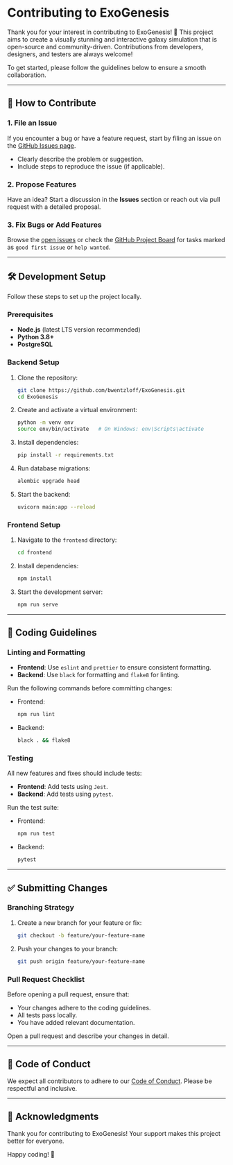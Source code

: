 # Contributing to ExoGenesis

Thank you for your interest in contributing to ExoGenesis! 🎉 This project aims to create a visually stunning and interactive galaxy simulation that is open-source and community-driven. Contributions from developers, designers, and testers are always welcome!

To get started, please follow the guidelines below to ensure a smooth collaboration.

---

## 🚀 How to Contribute

### 1. File an Issue
If you encounter a bug or have a feature request, start by filing an issue on the [GitHub Issues page](https://github.com/bwentzloff/ExoGenesis/issues).
- Clearly describe the problem or suggestion.
- Include steps to reproduce the issue (if applicable).

### 2. Propose Features
Have an idea? Start a discussion in the **Issues** section or reach out via pull request with a detailed proposal.

### 3. Fix Bugs or Add Features
Browse the [open issues](https://github.com/bwentzloff/ExoGenesis/issues) or check the [GitHub Project Board](https://github.com/bwentzloff/ExoGenesis/projects) for tasks marked as `good first issue` or `help wanted`.

---

## 🛠️ Development Setup

Follow these steps to set up the project locally.

### Prerequisites
- **Node.js** (latest LTS version recommended)
- **Python 3.8+**
- **PostgreSQL**

### Backend Setup
1. Clone the repository:
   ```bash
   git clone https://github.com/bwentzloff/ExoGenesis.git
   cd ExoGenesis
   ```

2. Create and activate a virtual environment:
   ```bash
   python -m venv env
   source env/bin/activate   # On Windows: env\Scripts\activate
   ```

3. Install dependencies:
   ```bash
   pip install -r requirements.txt
   ```

4. Run database migrations:
   ```bash
   alembic upgrade head
   ```

5. Start the backend:
   ```bash
   uvicorn main:app --reload
   ```

### Frontend Setup
1. Navigate to the `frontend` directory:
   ```bash
   cd frontend
   ```

2. Install dependencies:
   ```bash
   npm install
   ```

3. Start the development server:
   ```bash
   npm run serve
   ```

---

## 🧹 Coding Guidelines

### Linting and Formatting
- **Frontend**: Use `eslint` and `prettier` to ensure consistent formatting.
- **Backend**: Use `black` for formatting and `flake8` for linting.

Run the following commands before committing changes:
- Frontend:
  ```bash
  npm run lint
  ```
- Backend:
  ```bash
  black . && flake8
  ```

### Testing
All new features and fixes should include tests:
- **Frontend**: Add tests using `Jest`.
- **Backend**: Add tests using `pytest`.

Run the test suite:
- Frontend:
  ```bash
  npm run test
  ```
- Backend:
  ```bash
  pytest
  ```

---

## ✅ Submitting Changes

### Branching Strategy
1. Create a new branch for your feature or fix:
   ```bash
   git checkout -b feature/your-feature-name
   ```

2. Push your changes to your branch:
   ```bash
   git push origin feature/your-feature-name
   ```

### Pull Request Checklist
Before opening a pull request, ensure that:
- Your changes adhere to the coding guidelines.
- All tests pass locally.
- You have added relevant documentation.

Open a pull request and describe your changes in detail.

---

## 📜 Code of Conduct
We expect all contributors to adhere to our [Code of Conduct](./CODE_OF_CONDUCT.md). Please be respectful and inclusive.

---

## 💖 Acknowledgments
Thank you for contributing to ExoGenesis! Your support makes this project better for everyone.

Happy coding! 🌌